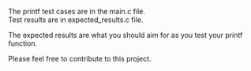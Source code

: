 The printf test cases are in the main.c file.  
Test results are in expected_results.c file.  

The expected results are what you should aim for as you test your printf function.  

Please feel free to contribute to this project.
